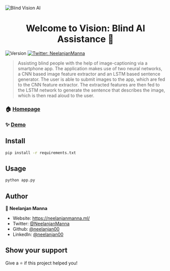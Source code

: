 ![Blind Vision AI](https://firebasestorage.googleapis.com/v0/b/neelanjan-manna.appspot.com/o/project-images%2FVision%20AI.png?alt=media&token=344b0ec9-a229-4983-ad7f-c69e55e67479)
<h1 align="center">Welcome to Vision: Blind AI Assistance 👋</h1>
<p>
  <img alt="Version" src="https://img.shields.io/badge/version-1.0-blue.svg?cacheSeconds=2592000" />
  <a href="https://twitter.com/NeelanjanManna" target="_blank">
    <img alt="Twitter: NeelanjanManna" src="https://img.shields.io/twitter/follow/NeelanjanManna.svg?style=social" />
  </a>
</p>

> Assisting blind people with the help of image-captioning via a smartphone app. The application makes use of two neural networks, a CNN based image feature extractor and an LSTM based sentence generator. The user is able to submit images to the app, which are fed to the CNN feature extractor. The extracted features are then fed to the LSTM network to generate the sentence that describes the image, which is then read aloud to the user.

### 🏠 [Homepage](https://visionaiapp.herokuapp.com/)

### ✨ [Demo](https://visionaiapp.herokuapp.com/)

## Install

```sh
pip install -r requirements.txt
```

## Usage

```sh
python app.py
```

## Author

👤 **Neelanjan Manna**

* Website: https://neelanjanmanna.ml/
* Twitter: [@NeelanjanManna](https://twitter.com/NeelanjanManna)
* Github: [@neelanjan00](https://github.com/neelanjan00)
* LinkedIn: [@neelanjan00](https://linkedin.com/in/neelanjan00)

## Show your support

Give a ⭐️ if this project helped you!
